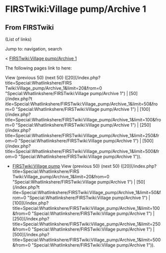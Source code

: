 # FIRSTwiki:Village pump/Archive 1

## From FIRSTwiki

(List of links)

Jump to: navigation, search

< [FIRSTwiki:Village pump/Archive 1](/index.php?title=FIRSTwiki:Village_pump/Archive_1&redirect=no "FIRSTwiki:Village pump/Archive 1")

The following pages link to here:

View (previous 50) (next 50) ([20](/index.php?title=Special:Whatlinkshere/FIRS
Twiki:Village_pump/Archive_1&limit=20&from=0 "Special:Whatlinkshere/FIRSTwiki:Village pump/Archive 1") | [50](/index.php?t
itle=Special:Whatlinkshere/FIRSTwiki:Village_pump/Archive_1&limit=50&from=0 "Special:Whatlinkshere/FIRSTwiki:Village pump/Archive 1") | [100](/index.php?
title=Special:Whatlinkshere/FIRSTwiki:Village_pump/Archive_1&limit=100&from=0 "Special:Whatlinkshere/FIRSTwiki:Village pump/Archive 1") | [250](/index.php?
title=Special:Whatlinkshere/FIRSTwiki:Village_pump/Archive_1&limit=250&from=0 "Special:Whatlinkshere/FIRSTwiki:Village pump/Archive 1") | [500](/index.php?
title=Special:Whatlinkshere/FIRSTwiki:Village_pump/Archive_1&limit=500&from=0 "Special:Whatlinkshere/FIRSTwiki:Village pump/Archive 1")).

- [FIRSTwiki:Village pump](FIRSTwiki:Village_pump "FIRSTwiki:Village pump") View (previous 50) (next 50) ([20](/index.php?title=Special:Whatlinkshere/FIRS
  Twiki:Village_pump/Archive_1&limit=20&from=0 "Special:Whatlinkshere/FIRSTwiki:Village pump/Archive 1") | [50](/index.php?t
  itle=Special:Whatlinkshere/FIRSTwiki:Village_pump/Archive_1&limit=50&from=0 "Special:Whatlinkshere/FIRSTwiki:Village pump/Archive 1") | [100](/index.php?
  title=Special:Whatlinkshere/FIRSTwiki:Village_pump/Archive_1&limit=100&from=0 "Special:Whatlinkshere/FIRSTwiki:Village pump/Archive 1") | [250](/index.php?
  title=Special:Whatlinkshere/FIRSTwiki:Village_pump/Archive_1&limit=250&from=0 "Special:Whatlinkshere/FIRSTwiki:Village pump/Archive 1") | [500](/index.php?
  title=Special:Whatlinkshere/FIRSTwiki:Village_pump/Archive_1&limit=500&from=0 "Special:Whatlinkshere/FIRSTwiki:Village pump/Archive 1")).
